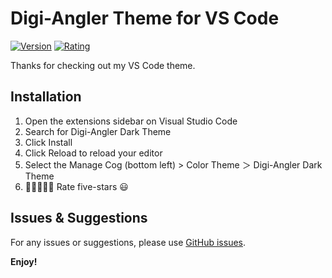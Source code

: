 # Digi-Angler Theme for VS Code

[![Version](https://img.shields.io/visual-studio-marketplace/v/Digi-Angler.digi-angler-dark-theme?color=00e8dc&label=Digi-Angler%20Theme&logo=Digi-Angler&logoColor=333333)](https://marketplace.visualstudio.com/items?itemName=Digi-Angler.digi-angler-dark-theme)
[![Rating](https://img.shields.io/visual-studio-marketplace/r/Digi-Angler.digi-angler-dark-theme?color=00e8dc&label=Ratings&logo=Digi-Angler&logoColor=333333)](https://marketplace.visualstudio.com/items?itemName=Digi-Angler.digi-angler-dark-theme&ssr=false#review-details)

Thanks for checking out my VS Code theme.

## Installation

1. Open the extensions sidebar on Visual Studio Code
1. Search for Digi-Angler Dark Theme
1. Click Install
1. Click Reload to reload your editor
1. Select the Manage Cog (bottom left) > Color Theme ＞ Digi-Angler Dark Theme
1. 🌟🌟🌟🌟🌟 Rate five-stars 😃

## Issues & Suggestions

For any issues or suggestions, please use [GitHub issues](https://github.com/digiangler/digi-angler-dark-theme/issues).

**Enjoy!**
